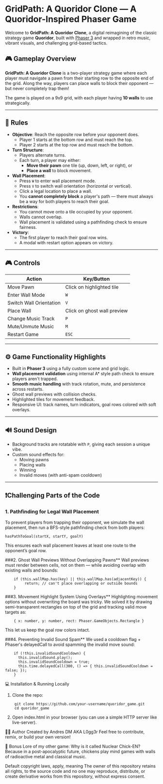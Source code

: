 # GridPath: A Quoridor Clone — A Quoridor-Inspired Phaser Game

Welcome to **GridPath: A Quoridor Clone**, a digital reimagining of the classic strategy game **Quoridor**, built with [Phaser 3](https://phaser.io/phaser3) and wrapped in retro music, vibrant visuals, and challenging grid-based tactics.

## 🎮 Gameplay Overview

**GridPath: A Quoridor Clone** is a two-player strategy game where each player must navigate a pawn from their starting row to the opposite end of the grid. Along the way, players can place walls to block their opponent — but never completely trap them!

The game is played on a 9x9 grid, with each player having **10 walls** to use strategically.

---

## 📜 Rules

- **Objective**: Reach the opposite row before your opponent does.
  - Player 1 starts at the bottom row and must reach the top.
  - Player 2 starts at the top row and must reach the bottom.
- **Turn Structure**:
  - Players alternate turns.
  - Each turn, a player may either:
    - **Move their pawn** one tile (up, down, left, or right), or
    - **Place a wall** to block movement.
- **Wall Placement**:
  - Press `W` to enter wall placement mode.
  - Press `V` to switch wall orientation (horizontal or vertical).
  - Click a legal location to place a wall.
  - You **cannot completely block** a player's path — there must always be a way for both players to reach their goal.
- **Restrictions**:
  - You cannot move onto a tile occupied by your opponent.
  - Walls cannot overlap.
  - Wall placement is validated using a pathfinding check to ensure fairness.
- **Victory**:
  - The first player to reach their goal row wins.
  - A modal with restart option appears on victory.

---

## 🎮 Controls

| Action              		| Key/Button        			 |
|---------------------------|--------------------------------|
| Move Pawn            		| Click on highlighted tile 	 |
| Enter Wall Mode      		| `W`               			 |
| Switch Wall Orientation 	| `V`          					 |
| Place Wall          		| Click on ghost wall preview 	 |
| Change Music Track 		| `P`               			 |
| Mute/Unmute Music   		| `M`             				 |
| Restart Game        		| `ESC`             			 |

---

## ⚙️ Game Functionality Highlights

- Built in **Phaser 3** using a fully custom scene and grid logic.
- **Wall placement validation** using internal A* style path check to ensure players aren't trapped.
- **Smooth music handling** with track rotation, mute, and persistence across restarts.
- Ghost wall previews with collision checks.
- Highlighted tiles for movement feedback.
- Responsive UI: track names, turn indicators, goal rows colored with soft overlays.

---

## 🔊 Sound Design

- Background tracks are rotatable with `P`, giving each session a unique vibe.
- Custom sound effects for:
  - Moving pawns
  - Placing walls
  - Winning
  - Invalid moves (with anti-spam cooldown)

---

## ❗Challenging Parts of the Code

### 1. **Pathfinding for Legal Wall Placement**
To prevent players from trapping their opponent, we simulate the wall placement, then run a BFS-style pathfinding check from both players:

	hasPathToGoal(startX, startY, goalY)
	
This ensures each wall placement leaves at least one route to the opponent’s goal row.

###2. Ghost Wall Previews Without Overlapping Pawns**
Wall previews must render between cells, not on them — while avoiding overlap with existing walls and bounds:

		if (this.wallMap.has(key) || this.wallMap.has(adjacentKey)) {
 			 return; // can't place overlapping or outside bounds
		}
		
###3. Movement Highlight System Using Overlays**
Highlighting movement options without overwriting the board was tricky. We solved it by drawing semi-transparent rectangles on top of the grid and tracking valid move targets as:

		{ x: number, y: number, rect: Phaser.GameObjects.Rectangle }
This let us keep the goal row colors intact.

###4. Preventing Invalid Sound Spam**
We used a cooldown flag + Phaser's delayedCall to avoid spamming the invalid move sound:

		if (!this.invalidSoundCooldown) {
		  this.invalidSound.play();
		  this.invalidSoundCooldown = true;
		  this.time.delayedCall(300, () => { this.invalidSoundCooldown = false; });
		}

		
💻 Installation & Running Locally
1. Clone the repo:

		git clone https://github.com/your-username/quoridor_game.git
		cd quoridor_game
		
2. Open index.html in your browser (you can use a simple HTTP server like live-server).

👨‍💻 Author
Created by Andres DM AKA L0gg3r
Feel free to contribute, remix, or build your own version!

🐔 Bonus Lore of my other game:
	Why is it called Nuclear Chick-EN?
	Because in a post-apocalyptic future, chickens play mind games with walls of radioactive metal and classical music.


Default copyright laws, apply, meaning The owner of this repository retains all rights, to the source code and no one may reproduce, distribute, or create derivative works from this repository, without express consent.
